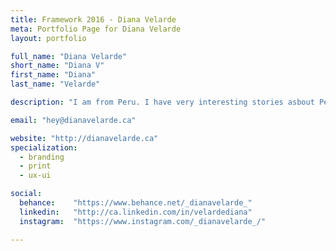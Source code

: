 ```yaml
---
title: Framework 2016 - Diana Velarde
meta: Portfolio Page for Diana Velarde
layout: portfolio

full_name: "Diana Velarde"
short_name: "Diana V"
first_name: "Diana"
last_name: "Velarde"

description: "I am from Peru. I have very interesting stories asbout Peru. Am just such a Peruvian really…… oh and I like my big headphones."

email: "hey@dianavelarde.ca"

website: "http://dianavelarde.ca"
specialization:
  - branding
  - print
  - ux-ui

social:
  behance:    "https://www.behance.net/_dianavelarde_"
  linkedin:   "http://ca.linkedin.com/in/velardediana"
  instagram:  "https://www.instagram.com/_dianavelarde_/"

---
```

